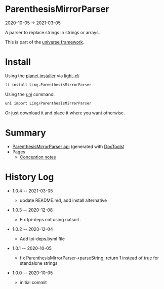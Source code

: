 ParenthesisMirrorParser
===========
2020-10-05 -> 2021-03-05



A parser to replace strings in strings or arrays.



This is part of the [universe framework](https://github.com/karayabin/universe-snapshot).


Install
==========
Using the [planet installer](https://github.com/lingtalfi/Light_PlanetInstaller) via [light-cli](https://github.com/lingtalfi/Light_Cli)
```bash
lt install Ling.ParenthesisMirrorParser
```

Using the [uni](https://github.com/lingtalfi/universe-naive-importer) command.
```bash
uni import Ling/ParenthesisMirrorParser
```

Or just download it and place it where you want otherwise.






Summary
===========
- [ParenthesisMirrorParser api](https://github.com/lingtalfi/ParenthesisMirrorParser/blob/master/doc/api/Ling/ParenthesisMirrorParser.md) (generated with [DocTools](https://github.com/lingtalfi/DocTools))
- Pages
    - [Conception notes](https://github.com/lingtalfi/ParenthesisMirrorParser/blob/master/doc/pages/conception-notes.md)






History Log
=============

- 1.0.4 -- 2021-03-05

    - update README.md, add install alternative

- 1.0.3 -- 2020-12-08

    - Fix lpi-deps not using natsort.

- 1.0.2 -- 2020-12-04

    - Add lpi-deps.byml file

- 1.0.1 -- 2020-10-05

    - fix ParenthesisMirrorParser->parseString, return 1 instead of true for standalone strings 
    
- 1.0.0 -- 2020-10-05

    - initial commit